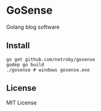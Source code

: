 # GoSense

Golang blog software

## Install

```
go get github.com/netroby/gosense
godep go build
./gosense # windows gosense.exe
```

## License

MIT License

